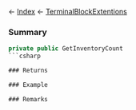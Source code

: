 ← [Index](Api-Index) ← [TerminalBlockExtentions](Sandbox.ModAPI.Ingame.TerminalBlockExtentions)

### Summary

```csharp
private public GetInventoryCount
```csharp

### Returns

### Example

### Remarks

